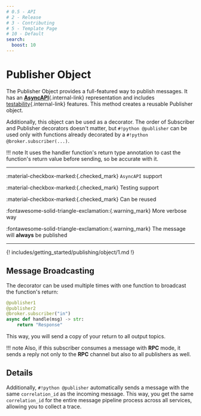 ```yaml
---
# 0.5 - API
# 2 - Release
# 3 - Contributing
# 5 - Template Page
# 10 - Default
search:
  boost: 10
---
```


# Publisher Object

The Publisher Object provides a full-featured way to publish messages. It has an [**AsyncAPI**](../asyncapi/custom.md){.internal-link} representation and includes [testability](./test.md){.internal-link} features. This method creates a reusable Publisher object.

Additionally, this object can be used as a decorator. The order of Subscriber and Publisher decorators doesn't matter, but `#!python @publisher` can be used only with functions already decorated by a `#!python @broker.subscriber(...)`.

!!! note
    It uses the handler function's return type annotation to cast the function's return value before sending, so be accurate with it.

---

:material-checkbox-marked:{.checked_mark} ```AsyncAPI``` support

:material-checkbox-marked:{.checked_mark} Testing support

:material-checkbox-marked:{.checked_mark} Can be reused

:fontawesome-solid-triangle-exclamation:{.warning_mark} More verbose way

:fontawesome-solid-triangle-exclamation:{.warning_mark} The message will **always** be published

---

{! includes/getting_started/publishing/object/1.md !}

## Message Broadcasting

The decorator can be used multiple times with one function to broadcast the function's return:

```python hl_lines="1-2"
@publisher1
@publisher2
@broker.subscriber("in")
async def handle(msg) -> str:
    return "Response"
```

This way, you will send a copy of your return to all output topics.

!!! note
    Also, if this subscriber consumes a message with **RPC** mode, it sends a reply not only to the **RPC** channel but also to all publishers as well.

## Details

Additionally, `#!python @publisher` automatically sends a message with the same `correlation_id` as the incoming message. This way, you get the same `correlation_id` for the entire message pipeline process across all services, allowing you to collect a trace.
